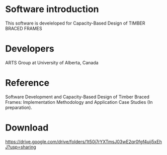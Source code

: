# Software introduction

This software is develeloped for Capacity-Based Design of TIMBER BRACED FRAMES

# Developers

ARTS Group at University of Alberta, Canada

# Reference

Software Development and Capacity-Based Design of Timber Braced Frames: Implementation Methodology and Application Case Studies (In preparation).

# Download

https://drive.google.com/drive/folders/1t50j7rYXTmsJ03wE2qr0fgf4uij5xEhJ?usp=sharing

